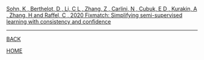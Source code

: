 
[Sohn, K , Berthelot, D , Li, C L , Zhang, Z , Carlini, N , Cubuk, E D , Kurakin, A , Zhang, H  and Raffel, C , 2020  Fixmatch: Simplifying semi-supervised learning with consistency and confidence](sohn_et_al_2020/summary.md)

---
[BACK](../index.md)

[HOME]( ../../index.md)